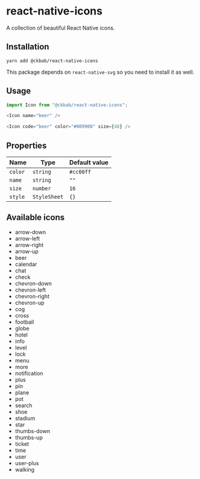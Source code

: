 # react-native-icons

A collection of beautiful React Native icons.

## Installation

```
yarn add @ckbab/react-native-icons
```

This package depends on `react-native-svg` so you need to install it as well.

## Usage

```js
import Icon from "@ckbab/react-native-icons";

<Icon name="beer" />

<Icon code="beer" color="#009900" size={48} />
```

## Properties

| Name    | Type         | Default value |
| ------- | ------------ | ------------- |
| `color` | `string`     | `#cc00ff`     |
| `name`  | `string`     | `""`          |
| `size`  | `number`     | `16`          |
| `style` | `StyleSheet` | `{}`          |

## Available icons

- arrow-down
- arrow-left
- arrow-right
- arrow-up
- beer
- calendar
- chat
- check
- chevron-down
- chevron-left
- chevron-right
- chevron-up
- cog
- cross
- football
- globe
- hotel
- info
- level
- lock
- menu
- more
- notification
- plus
- pin
- plane
- pot
- search
- shoe
- stadium
- star
- thumbs-down
- thumbs-up
- ticket
- time
- user
- user-plus
- walking
